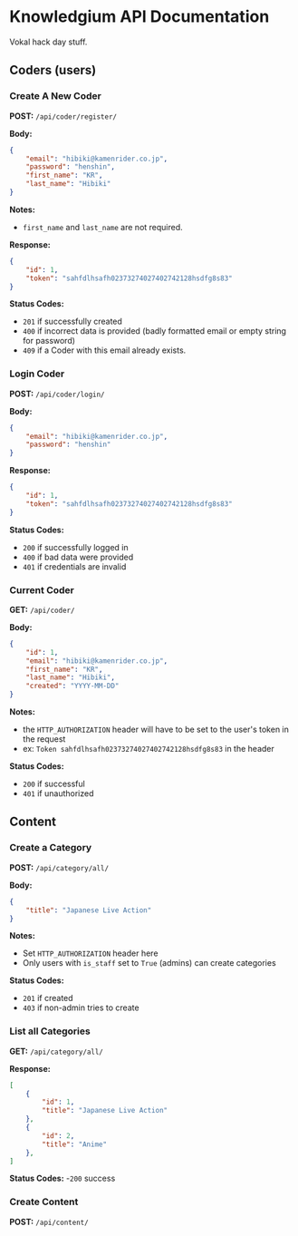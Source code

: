 Knowledgium API Documentation
===========

Vokal hack day stuff.

## Coders (users)

### Create A New Coder

**POST:** `/api/coder/register/`

**Body:**
```json
{
    "email": "hibiki@kamenrider.co.jp",
    "password": "henshin",
    "first_name": "KR",
    "last_name": "Hibiki"
}
```

**Notes:**
- `first_name` and `last_name` are not required.

**Response:**
```json
{
    "id": 1,
    "token": "sahfdlhsafh02373274027402742128hsdfg8s83"
}
```

**Status Codes:**
- `201` if successfully created
- `400` if incorrect data is provided (badly formatted email or empty string for password)
- `409` if a Coder with this email already exists.

### Login Coder

**POST:** `/api/coder/login/`

**Body:**
```json
{
    "email": "hibiki@kamenrider.co.jp",
    "password": "henshin"
}
```

**Response:**
```json
{
    "id": 1,
    "token": "sahfdlhsafh02373274027402742128hsdfg8s83"
}
```

**Status Codes:**
- `200` if successfully logged in
- `400` if bad data were provided
- `401` if credentials are invalid

### Current Coder

**GET:** `/api/coder/`

**Body:**
```json
{
    "id": 1,
    "email": "hibiki@kamenrider.co.jp",
    "first_name": "KR",
    "last_name": "Hibiki",
    "created": "YYYY-MM-DD"
}
```

**Notes:**
- the `HTTP_AUTHORIZATION` header will have to be set to the user's token in the request
- ex: `Token sahfdlhsafh02373274027402742128hsdfg8s83` in the header

**Status Codes:**
- `200` if successful
- `401` if unauthorized

## Content

### Create a Category

**POST:** `/api/category/all/`

**Body:**
```json
{
    "title": "Japanese Live Action"
}
```

**Notes:**
- Set `HTTP_AUTHORIZATION` header here
- Only users with `is_staff` set to `True` (admins) can create categories

**Status Codes:**
- `201` if created
- `403` if non-admin tries to create

### List all Categories

**GET:** `/api/category/all/`

**Response:**
```json
[
    {
        "id": 1,
        "title": "Japanese Live Action"
    },
    {
        "id": 2,
        "title": "Anime"
    },
]
```

**Status Codes:**
-`200` success

### Create Content

**POST:** `/api/content/`
